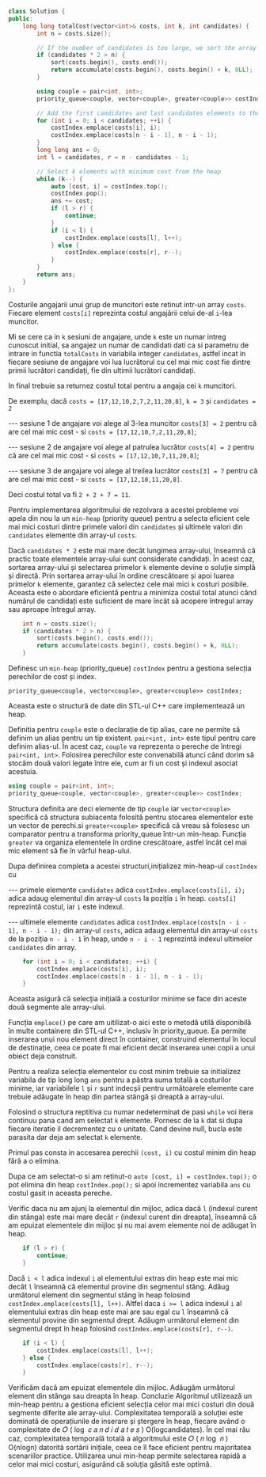 ```cpp
class Solution {
public:
    long long totalCost(vector<int>& costs, int k, int candidates) {
        int n = costs.size();

        // If the number of candidates is too large, we sort the array and take the first k elements
        if (candidates * 2 > n) {
            sort(costs.begin(), costs.end());
            return accumulate(costs.begin(), costs.begin() + k, 0LL);
        }

        using couple = pair<int, int>;
        priority_queue<couple, vector<couple>, greater<couple>> costIndex;

        // Add the first candidates and last candidates elements to the heap
        for (int i = 0; i < candidates; ++i) {
            costIndex.emplace(costs[i], i);
            costIndex.emplace(costs[n - i - 1], n - i - 1);
        }
        long long ans = 0;
        int l = candidates, r = n - candidates - 1;

        // Select k elements with minimum cost from the heap
        while (k--) {
            auto [cost, i] = costIndex.top();
            costIndex.pop();
            ans += cost;
            if (l > r) {
                continue;
            }
            if (i < l) {
                costIndex.emplace(costs[l], l++);
            } else {
                costIndex.emplace(costs[r], r--);
            }
        }
        return ans;
    }
};
```



Costurile angajarii unui grup de muncitori este retinut intr-un array `costs`. Fiecare element `costs[i]` reprezinta costul angajării celui de-al `i`-lea muncitor.

Mi se cere ca in `k` sesiuni de angajare, unde `k` este un numar intreg cunoscut initial, sa angajez un numar de candidati dati ca si parametru de intrare in functia `totalCosts` in variabila integer `candidates`, astfel incat in fiecare sesiune de angajare voi lua lucrătorul cu cel mai mic cost fie dintre primii lucrători candidați, fie din ultimii lucrători candidați.

In final trebuie sa returnez costul total pentru a angaja cei `k` muncitori.

De exemplu, dacă `costs = [17,12,10,2,7,2,11,20,8]`, `k = 3` și `candidates = 2`

--- sesiune 1 de angajare voi alege al 3-lea muncitor `costs[3] = 2` pentru că are cel mai mic cost - si `costs = [17,12,10,7,2,11,20,8]`;

--- sesiune 2 de angajare voi alege al patrulea lucrător `costs[4] = 2` pentru că are cel mai mic cost - si `costs = [17,12,10,7,11,20,8]`;

--- sesiune 3 de angajare voi alege al treilea lucrător `costs[3] = 7` pentru că are cel mai mic cost - si `costs = [17,12,10,11,20,8]`.

Deci costul total va fi `2 + 2 + 7 = 11`.


Pentru implementarea algoritmului de rezolvara a acestei probleme voi apela din nou la un `min-heap` (priority queue) pentru a selecta eficient cele mai mici costuri dintre primele valori din `candidates` și ultimele valori din `candidates` elemente din array-ul `costs`.

Dacă `candidates * 2` este mai mare decât lungimea array-ului, înseamnă că practic toate elementele array-ului sunt considerate candidați. În acest caz, sortarea array-ului și selectarea primelor `k` elemente devine o soluție simplă și directă.
Prin sortarea array-ului în ordine crescătoare și apoi luarea primelor `k` elemente, garantez că selectez cele mai mici `k` costuri posibile. Aceasta este o abordare eficientă pentru a minimiza costul total atunci când numărul de candidați este suficient de mare încât să acopere întregul array sau aproape întregul array.

```cpp
    int n = costs.size();
    if (candidates * 2 > n) {
        sort(costs.begin(), costs.end());
        return accumulate(costs.begin(), costs.begin() + k, 0LL);
    }
```

Definesc un `min-heap` (priority_queue) `costIndex` pentru a gestiona selecția perechilor de cost și index.

`priority_queue<couple, vector<couple>, greater<couple>> costIndex;` 

Aceasta este o structură de date din STL-ul C++ care implementează un heap.

Definitia pentru `couple` este o declarație de tip alias, care ne permite să definim un alias pentru un tip existent. `pair<int, int>` este tipul pentru care definim alias-ul. În acest caz, `couple` va reprezenta o pereche de întregi `pair<int, int>`. Folosirea perechilor este convenabilă atunci când dorim să stocăm două valori legate între ele, cum ar fi un cost și indexul asociat acestuia.

```cpp 
using couple = pair<int, int>;
priority_queue<couple, vector<couple>, greater<couple>> costIndex;
```

Structura definita are deci elemente de tip `couple` iar `vector<couple>` specifică că structura subiacenta folosită pentru stocarea elementelor este un vector de perechi.si `greater<couple>` specifică că vreau să folosesc un comparator pentru a transforma priority_queue într-un min-heap. Funcția `greater` va organiza elementele în ordine crescătoare, astfel încât cel mai mic element să fie în vârful heap-ului.

Dupa definirea completa a acestei structuri,inițializez min-heap-ul `costIndex` cu

--- primele elemente `candidates` adica `costIndex.emplace(costs[i], i);` adica adaug elementul din array-ul `costs` la poziția `i` în heap. `costs[i]` reprezintă costul, iar `i` este indexul.

--- ultimele elemente `candidates` adica `costIndex.emplace(costs[n - i - 1], n - i - 1);` din array-ul `costs`, adica adaug elementul din array-ul `costs` de la poziția `n - i - 1` în heap, unde `n - i - 1` reprezintă indexul ultimelor `candidates` din array.

```cpp 
    for (int i = 0; i < candidates; ++i) {
        costIndex.emplace(costs[i], i);
        costIndex.emplace(costs[n - i - 1], n - i - 1);
    }
```

Aceasta asigură că selecția inițială a costurilor minime se face din aceste două segmente ale array-ului.

Funcția `emplace()` pe care am uitilizat-o aici este o metodă utilă disponibilă în multe containere din STL-ul C++, inclusiv în priority_queue. Ea permite inserarea unui nou element direct în container, construind elementul în locul de destinație, ceea ce poate fi mai eficient decât inserarea unei copii a unui obiect deja construit.

Pentru a realiza selecția elementelor cu cost minim trebuie sa initializez variabila de tip long long `ans` pentru a păstra suma totală a costurilor minime, iar variabilele `l` și `r` sunt indecșii pentru următoarele elemente care trebuie adăugate în heap din partea stângă și dreaptă a array-ului.

Folosind o structura reptitiva cu numar nedeterminat de pasi `while` voi itera continuu pana cand am selectat `k` elemente. Pornesc de la `k` dat si dupa fiecare iteratie il decrementez cu o unitate. Cand devine null, bucla este parasita dar deja am selectat `k` elemente.

Primul pas consta in accesarea perechii `(cost, i)` cu costul minim din heap fără a o elimina.

Dupa ce am selectat-o si am retinut-o `auto [cost, i] = costIndex.top();` o pot elimina din heap `costIndex.pop();` si apoi incrementez variabila `ans` cu costul gasit in aceasta pereche.

Verific daca nu am ajunj la elementul din mijloc, adica dacă `l` (indexul curent din stânga) este mai mare decât `r` (indexul curent din dreapta), înseamnă că am epuizat elementele din mijloc și nu mai avem elemente noi de adăugat în heap.

```cpp
    if (l > r) {
        continue;
    }

```
Dacă `i < l` adica indexul `i` al elementului extras din heap este mai mic decât `l` înseamnă că elementul provine din segmentul stâng. Adăug următorul element din segmentul stâng în heap folosind `costIndex.emplace(costs[l], l++)`.
Altfel daca `i >= l` adica indexul `i` al elementului extras din heap este mai are sau egal cu `l` înseamnă că elementul provine din segmentul drept. Adăugm următorul element din segmentul drept în heap folosind `costIndex.emplace(costs[r], r--)`.

```cpp 
    if (i < l) {
        costIndex.emplace(costs[l], l++);
    } else {
        costIndex.emplace(costs[r], r--);
    }
```

Verificăm dacă am epuizat elementele din mijloc.
Adăugăm următorul element din stânga sau dreapta în heap.
Concluzie
Algoritmul utilizează un min-heap pentru a gestiona eficient selecția celor mai mici costuri din două segmente diferite ale array-ului. Complexitatea temporală a soluției este dominată de operațiunile de inserare și ștergere în heap, fiecare având o complexitate de 
𝑂
(
log
⁡
𝑐
𝑎
𝑛
𝑑
𝑖
𝑑
𝑎
𝑡
𝑒
𝑠
)
O(logcandidates). În cel mai rău caz, complexitatea temporală totală a algoritmului este 
𝑂
(
𝑛
log
⁡
𝑛
)
O(nlogn) datorită sortării inițiale, ceea ce îl face eficient pentru majoritatea scenariilor practice. Utilizarea unui min-heap permite selectarea rapidă a celor mai mici costuri, asigurând că soluția găsită este optimă.









